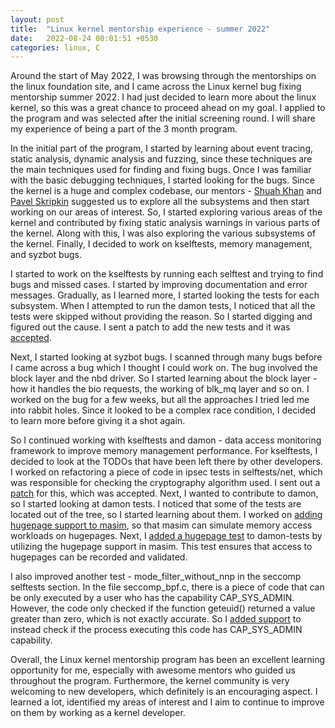 ```yaml
---
layout: post
title:  "Linux kernel mentorship experience - summer 2022"
date:   2022-08-24 00:01:51 +0530
categories: linux, C
---
```

<style type="text/css">
  img {
    padding: 5px;
    display: block;
  }
</style>

Around the start of May 2022, I was browsing through the mentorships on the linux foundation site, and I came across the Linux kernel bug fixing mentorship summer 2022. I had just decided to learn more about the linux kernel, so this was a great chance to proceed ahead on my goal. I applied to the program and was selected after the initial screening round. I will share my experience of being a part of the 3 month program. 

In the initial part of the program, I started by learning about event tracing, static analysis, dynamic analysis and fuzzing, since these techniques are the main techniques used for finding and fixing bugs. Once I was familiar with the basic debugging techniques, I started looking for the bugs. Since the kernel is a huge and complex codebase, our mentors - [Shuah Khan](https://www.linkedin.com/in/shuah-khan) and [Pavel Skripkin](https://pskrgag.github.io/about/) suggested us to explore all the subsystems and then start working on our areas of interest. So, I started exploring various areas of the kernel and contributed by fixing static analysis warnings in various parts of the kernel. Along with this, I was also exploring the various subsystems of the kernel. Finally, I decided to work on kselftests, memory management, and syzbot bugs. 

I started to work on the kselftests by running each selftest and trying to find bugs and missed cases. I started by improving documentation and error messages. Gradually, as I learned more, I started looking the tests for each subsystem. When I attempted to run the damon tests, I noticed that all the tests were skipped without providing the reason. So I started digging and figured out the cause. I sent a patch to add the new tests and it was [accepted](https://git.kernel.org/pub/scm/linux/kernel/git/next/linux-next.git/commit/?id=43fe0cc46b6206b25f0f13bb249f0078441ae15a).

Next, I started looking at syzbot bugs. I scanned through many bugs before I came across a bug which I thought I could work on. The bug involved the block layer and the nbd driver. So I started learning about the block layer - how it handles the bio requests, the working of blk_mq layer and so on. I worked on the bug for a few weeks, but all the approaches I tried led me into rabbit holes. Since it looked to be a complex race condition, I decided to learn more before giving it a shot again. 

So I continued working with kselftests and damon - data access monitoring framework to improve memory management performance. For kselftests, I decided to look at the TODOs that have been left there by other developers. I worked on refactoring a piece of code in ipsec tests in selftests/net, which was responsible for checking the cryptography algorithm used. I sent out a [patch](https://git.kernel.org/pub/scm/linux/kernel/git/next/linux-next.git/commit/?id=93d7c52a6eb93e58e4569bd4de95ba3b19e3cf20) for this, which was accepted. Next, I wanted to contribute to damon, so I started looking at damon tests. I noticed that some of the tests are located out of the tree, so I started learning about them. I worked on [adding hugepage support to masim](https://github.com/sjp38/masim/pull/3), so that masim can simulate memory access workloads on hugepages. Next, I [added a hugepage test](https://github.com/awslabs/damon-tests/commit/f7ef569e1c442731d4d01dfe567ac2ac1b84ab29) to damon-tests by utilizing the hugepage support in masim. This test ensures that access to hugepages can be recorded and validated.

I also improved another test - mode_filter_without_nnp in the seccomp selftests section. In the file seccomp_bpf.c, there is a piece of code that can be only executed by a user who has the capability CAP_SYS_ADMIN. However, the code only checked if the function geteuid() returned a value greater than zero, which is not exactly accurate. So I [added support](https://git.kernel.org/pub/scm/linux/kernel/git/next/linux-next.git/commit/?id=19da693c3eabc6ce67959ca4b0029c63ebbc1c30) to instead check if the process executing this code has CAP_SYS_ADMIN capability.

Overall, the Linux kernel mentorship program has been an excellent learning opportunity for me, especially with awesome mentors who guided us throughout the program. Furthermore, the kernel community is very welcoming to new developers, which definitely is an encouraging aspect. I learned a lot, identified my areas of interest and I aim to continue to improve on them by working as a kernel developer.


